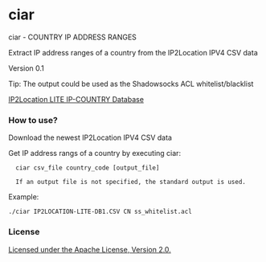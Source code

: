 # ciar

  ciar - COUNTRY IP ADDRESS RANGES
  
  Extract IP address ranges of a country from the IP2Location IPV4 CSV data

  Version 0.1

  Tip: The output could be used as the Shadowsocks ACL whitelist/blacklist

  [IP2Location LITE IP-COUNTRY Database](http://lite.ip2location.com/database/ip-country)

### How to use? ###

  Download the newest IP2Location IPV4 CSV data

  Get IP address rangs of a country by executing ciar:

```
  ciar csv_file country_code [output_file]

  If an output file is not specified, the standard output is used.
```

  Example:
  ```
  ./ciar IP2LOCATION-LITE-DB1.CSV CN ss_whitelist.acl
  ```

### License ###
[Licensed under the Apache License, Version 2.0.](http://www.apache.org/licenses/LICENSE-2.0)
